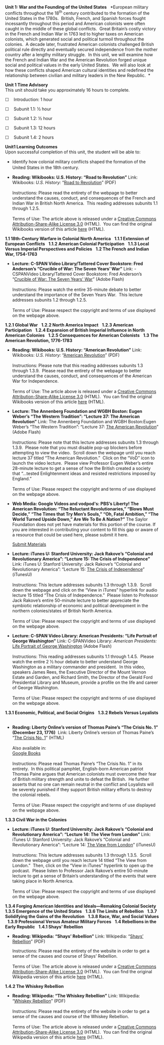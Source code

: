 **Unit 1: War and the Founding of the United States** <span
id="1"></span> 
*European military conflicts throughout the 18<sup>th</sup> century
contributed to the formation of the United States in the 1780s. 
British, French, and Spanish forces fought incessantly throughout this
period and American colonists were often caught in the middle of these
global conflicts.  Great Britain’s costly victory in the French and
Indian War in 1763 led to higher taxes on American colonists, which
generated social and political turmoil throughout the colonies.  A
decade later, frustrated American colonists challenged British political
rule directly and eventually secured independence from the mother
country after a lengthy military struggle.  In this unit, we will
examine how the French and Indian War and the American Revolution forged
unique social and political values in the early United States.  We will
also look at how these conflicts shaped American cultural identities and
redefined the relationship between civilian and military leaders in the
New Republic.  *

**Unit 1 Time Advisory**  
This unit should take you approximately 16 hours to complete. 

☐    Introduction: 1 hour

☐    Subunit 1.1: ½ hour

☐    Subunit 1.2: ½ hour

☐    Subunit 1.3: 12 hours

☐    Subunit 1.4: 2 hours

**Unit1 Learning Outcomes**  
Upon successful completion of this unit, the student will be able to:

-   <span class="Apple-style-span" style="line-height: 19px; ">Identify
    how colonial military conflicts shaped the formation of the United
    States in the 18th century.</span>

-   **Reading: Wikibooks: U.S. History: “Road to Revolution”**
    Link: Wikibooks: *U.S. History:* “[Road to
    Revolution](http://www.saylor.org/site/wp-content/uploads/2011/03/US-History_Road-to-Revolution.pdf)”
    (PDF)  
        
     Instructions: Please read the entirety of the webpage to better
    understand the causes, conduct, and consequences of the French and
    Indian War in British North America.  This reading addresses
    subunits 1.1 through 1.2.5.  
        
     Terms of Use: The article above is released under a [Creative
    Commons Attribution-Share-Alike License
    3.0](http://creativecommons.org/licenses/by-sa/3.0/) (HTML).  You
    can find the original Wikibooks version of this article
    [here](http://en.wikibooks.org/wiki/US_History/Road_to_Revolution)
    (HTML).

**1.1 18th-Century Warfare in Colonial North America** <span
id="1.1"></span> 
**1.1.1 Extension of European Conflicts** <span id="1.1.1"></span> 
**1.1.2 American Colonial Participation** <span id="1.1.2"></span> 
**1.1.3 Local Versus Imperial Perspectives and Policies** <span
id="1.1.3"></span> 
**1.2 The French and Indian War, 1754-1763** <span id="1.2"></span> 
-   **Lecture: C-SPAN Video Library/Tattered Cover Bookstore: Fred
    Anderson’s “Crucible of War: The Seven Years’ War”**
    Link: -CSPANVideo Library/Tattered Cover Bookstore: Fred Anderson’s
    “[Crucible of War: The Seven Years'
    War](http://www.c-spanvideo.org/program/156412-1)” (Adobe Flash)  
        
     Instructions: Please watch the entire 35-minute debate to better
    understand the importance of the Seven Years War.  This lecture
    addresses subunits 1.2 through 1.2.5.  
        
     Terms of Use: Please respect the copyright and terms of use
    displayed on the webpage above.

**1.2.1 Global War** <span id="1.2.1"></span> 
**1.2.2 North America Impact** <span id="1.2.2"></span> 
**1.2.3 American Participation** <span id="1.2.3"></span> 
**1.2.4 Expansion of British Imperial Influence in North American
Colonies** <span id="1.2.4"></span> 
**1.2.5 Consequences for American Colonists** <span id="1.2.5"></span> 
**1.3 The American Revolution, 1776-1783** <span id="1.3"></span> 
-   **Reading: Wikibooks: U.S. History: “American Revolution”**
    Link: Wikibooks: *U.S. History:* “[American
    Revolution](http://www.saylor.org/site/wp-content/uploads/2011/03/US-History_American-Revolution.pdf)”
    (PDF)  
        
     Instructions: Please note that this reading addresses subunits 1.3
    through 1.3.9.  Please read the entirety of the webpage to better
    understand the causes, conduct, and consequences of the American War
    for Independence.  
        
     Terms of Use: The article above is released under a [Creative
    Commons Attribution-Share-Alike License
    3.0](http://creativecommons.org/licenses/by-sa/3.0/) (HTML).  You
    can find the original Wikibooks version of this article
    [here](http://en.wikibooks.org/wiki/US_History/American_Revolution)
    (HTML).

-   **Lecture: The Annenberg Foundation and WGBH Boston: Eugen Weber’s
    “The Western Tradition”: “Lecture 37: The American Revolution”**
    Link: The Annenberg Foundation and WGBH Boston:Eugen Weber’s “The
    Western Tradition”: “Lecture 37: [The American
    Revolution](http://www.learner.org/resources/series58.html)” (Adobe
    Flash)  
        
     Instructions: Please note that this lecture addresses subunits 1.3
    through 1.3.9.  Please note that you must disable pop-up blockers
    before attempting to view the video.  Scroll down the webpage until
    you reach lecture 37 titled “The American Revolution.”  Click on the
    “VoD” icon to launch the video lecture.  Please view Professor Eugen
    Weber’s entire 28-minute lecture to get a sense of how the British
    created a society that “…tested Enlightenment ideas and resisted
    restrictions imposed by England.”   
        
     Terms of Use: Please respect the copyright and terms of use
    displayed on the webpage above.

-   **Web Media: Google Videos and vodpod's: PBS’s Liberty! The American
    Revolution: “The Reluctant Revolutionaries,” “Blows Must Decide,”
    “The Times that Try Men’s Souls,” “Oh, Fatal Ambition,” “The World
    Turned Upside Down,” Are We To Be A Nation?”**
    The Saylor Foundation does not yet have materials for this portion
    of the course. If you are interested in contributing your content to
    fill this gap or aware of a resource that could be used here, please
    submit it here.

    [Submit Materials](/contribute/)

-   **Lecture: iTunes U: Stanford University: Jack Rakove’s “Colonial
    and Revolutionary America”: “Lecture 15: The Crisis of
    Independence”**
    Link: iTunes U: Stanford University: Jack Rakove’s “Colonial and
    Revolutionary America”: “Lecture 15: [The Crisis of
    Independence](http://deimos3.apple.com/WebObjects/Core.woa/Browse/itunes.stanford.edu-dz.4331563383?i=1458468226)”
    (iTunesU)  
        
     Instructions: This lecture addresses subunits 1.3 through 1.3.9. 
    Scroll down the webpage and click on the “View in iTunes” hyperlink
    for audio lecture 15 titled “The Crisis of Independence.”  Please
    listen to Professor Jack Rakove’s entire 50-minute lecture to better
    appreciate the symbiotic relationship of economic and political
    development in the northern colonies/states of British North
    America.   
        
     Terms of Use: Please respect the copyright and terms of use
    displayed on the webpage above.

-   **Lecture: C-SPAN Video Library: American Presidents: “Life Portrait
    of George Washington”**
    Link: C-SPANVideo Library: *American Presidents:* [Life Portrait of
    George Washington](http://www.c-spanvideo.org/program/LifePo) (Adobe
    Flash)  
        
     Instructions: This reading addresses subunits 1.1 through 1.4.5. 
    Please watch the entire 2 ½ hour debate to better understand George
    Washington as a military commander and president.  In this video,
    speakers James Rees, the Executive Director of the Mount Vernon
    Estate and Garden, and Richard Smith, the Director of the Gerald
    Ford Presidential Library and Museum, provide a profile on the life
    and career of George Washington.  
        
     Terms of Use: Please respect the copyright and terms of use
    displayed on the webpage above.

**1.3.1 Economic, Political, and Social Origins** <span
id="1.3.1"></span> 
**1.3.2 Rebels Versus Loyalists** <span id="1.3.2"></span> 
-   **Reading: Liberty Online’s version of Thomas Paine’s “The Crisis
    No. 1” (December 23, 1776)**
     Link: Liberty Online’s version of Thomas Paine’s “[The Crisis No.
    1](http://libertyonline.hypermall.com/Paine/Crisis/Crisis-TOC.html)”
    (HTML)  
        
     Also available in:  
     [Google
    Books](http://books.google.com/books?id=qiUwAAAAYAAJ&printsec=frontcover&dq=thomas+paine+the+american+crisis&hl=en&ei=dAyKTZDGE9K_0QGbtNTfDQ&sa=X&oi=book_result&ct=result&resnum=1&ved=0CC0Q6AEwAA#v=onepage&q&f=false)  
        
     Instructions: Please read Thomas Paine’s “The Crisis No. 1” in its
    entirety.  In this political pamphlet, English-born American patriot
    Thomas Paine argues that American colonists must overcome their fear
    of British military strength and unite to defeat the British.  He
    further asserts that no one can remain neutral in the conflict and
    Loyalists will be severely punished if they support British military
    efforts to destroy the colonial rebels.  
        
     Terms of Use: Please respect the copyright and terms of use
    displayed on the webpage above.

**1.3.3 Civil War in the Colonies** <span id="1.3.3"></span> 
-   **Lecture: iTunes U: Stanford University: Jack Rakove’s “Colonial
    and Revolutionary America”: “Lecture 14: The View from London”**
    Link: iTunes U: Stanford University: Jack Rakove’s “Colonial and
    Revolutionary America”: “Lecture 14: [The View from
    London](http://deimos3.apple.com/WebObjects/Core.woa/Browse/itunes.stanford.edu-dz.4331563377?i=1161530791)”
    (iTunesU)  
        
     Instructions: This lecture addresses subunits 1.3 through 1.3.5. 
    Scroll down the webpage until you reach lecture 14 titled “The View
    from London.”  Then, click on the “View in iTunes” hyperlink to open
    up the podcast.  Please listen to Professor Jack Rakove’s entire
    50-minute lecture to get a sense of Britain’s understanding of the
    events that were taking place in North America.   
        
     Terms of Use: Please respect the copyright and terms of use
    displayed on the webpage above.

**1.3.4 Forging American Identities and Ideals—Remaking Colonial
Society** <span id="1.3.4"></span> 
**1.3.5 Emergence of the United States** <span id="1.3.5"></span> 
**1.3.6 The Limits of Rebellion** <span id="1.3.6"></span> 
**1.3.7 Solidifying the Gains of the Revolution** <span
id="1.3.7"></span> 
**1.3.8 Race, War, and Social Values** <span id="1.3.8"></span> 
**1.3.9 Professional Versus Amateur Military Forces** <span
id="1.3.9"></span> 
**1.4 Rebellions in the Early Republic** <span id="1.4"></span> 
**1.4.1 Shays' Rebellion** <span id="1.4.1"></span> 
-   **Reading: Wikipedia: “Shays’ Rebellion”**
    Link: Wikipedia: “[Shays’
    Rebellion](http://www.saylor.org/site/wp-content/uploads/2011/03/Shays-Rebellion.pdf)”
    (PDF)  
      
     Instructions: Please read the entirety of the website in order to
    get a sense of the causes and course of Shays’ Rebellion.  
        
     Terms of Use: The article above is released under a [Creative
    Commons Attribution-Share-Alike License
    3.0](http://creativecommons.org/licenses/by-sa/3.0/) (HTML).  You
    can find the original Wikipedia version of this article
    [here](http://en.wikipedia.org/wiki/Shays%27_Rebellion) (HTML).

**1.4.2 The Whiskey Rebellion** <span id="1.4.2"></span> 
-   **Reading: Wikipedia: “The Whiskey Rebellion”**
    Link: Wikipedia: “[Whiskey
    Rebellion](http://www.saylor.org/site/wp-content/uploads/2011/03/Whiskey-Rebellion.pdf)”
    (PDF)  
        
     Instructions: Please read the entirety of the website in order to
    get a sense of the causes and course of the Whiskey Rebellion.  
        
     Terms of Use: The article above is released under a [Creative
    Commons Attribution-Share-Alike License
    3.0](http://creativecommons.org/licenses/by-sa/3.0/) (HTML).  You
    can find the original Wikipedia version of this article
    [here](http://en.wikipedia.org/wiki/Whiskey_Rebellion) (HTML).


